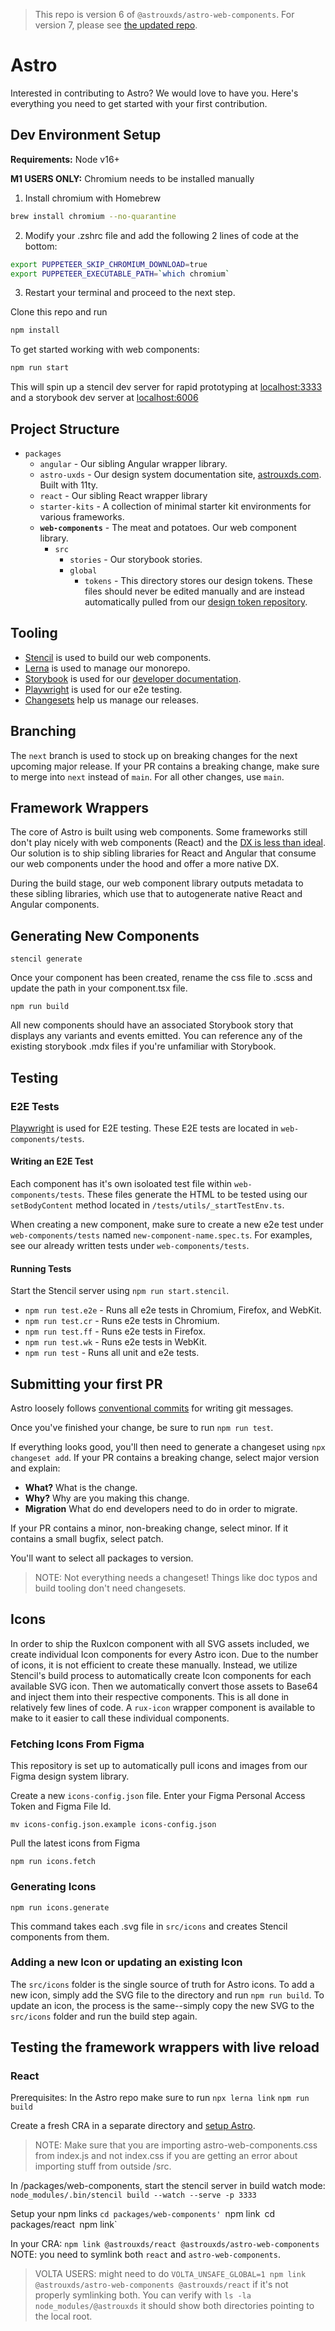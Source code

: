 > This repo is version 6 of `@astrouxds/astro-web-components`. For version 7, please see [the updated repo](https://github.com/RocketCommunicationsInc/astro/).

# Astro

Interested in contributing to Astro? We would love to have you. Here's everything you need to get started with your first contribution.

## Dev Environment Setup

**Requirements:** Node v16+

**M1 USERS ONLY:** Chromium needs to be installed manually

1. Install chromium with Homebrew

```bash
brew install chromium --no-quarantine
```

2. Modify your .zshrc file and add the following 2 lines of code at the bottom:

```bash
export PUPPETEER_SKIP_CHROMIUM_DOWNLOAD=true
export PUPPETEER_EXECUTABLE_PATH=`which chromium`
```

3. Restart your terminal and proceed to the next step.

Clone this repo and run

```bash
npm install
```

To get started working with web components:

```bash
npm run start
```

This will spin up a stencil dev server for rapid prototyping at [localhost:3333](http://localhost:3333) and a storybook dev server at [localhost:6006](http://localhost:6006)

## Project Structure

- `packages`
  - `angular` - Our sibling Angular wrapper library.
  - `astro-uxds` - Our design system documentation site, [astrouxds.com](https://astrouxds.com). Built with 11ty.
  - `react` - Our sibling React wrapper library
  - `starter-kits` - A collection of minimal starter kit environments for various frameworks.
  - **`web-components`** - The meat and potatoes. Our web component library.
    - `src`
      - `stories` - Our storybook stories.
      - `global`
        - `tokens` - This directory stores our design tokens. These files should never be edited manually and are instead automatically pulled from our [design token repository](https://github.com/RocketCommunicationsInc/astro-design-tokens).

## Tooling

- [Stencil](https://stenciljs.com/) is used to build our web components.
- [Lerna](https://github.com/lerna/lerna) is used to manage our monorepo.
- [Storybook](https://storybook.js.org/) is used for our [developer documentation](https://astro-components.netlify.app/).
- [Playwright](https://playwright.dev/) is used for our e2e testing.
- [Changesets](https://github.com/changesets/changesets) help us manage our releases.

## Branching

The `next` branch is used to stock up on breaking changes for the next upcoming major release. If your PR contains a breaking change, make sure to merge into `next` instead of `main`. For all other changes, use `main`.

## Framework Wrappers

The core of Astro is built using web components. Some frameworks still don't play nicely with web components (React) and the [DX is less than ideal](https://stenciljs.com/docs/framework-bindings). Our solution is to ship sibling libraries for React and Angular that consume our web components under the hood and offer a more native DX.

During the build stage, our web component library outputs metadata to these sibling libraries, which use that to autogenerate native React and Angular components.

## Generating New Components

`stencil generate`

Once your component has been created, rename the css file to .scss and update the path in your component.tsx file.

`npm run build`

All new components should have an associated Storybook story that displays any variants and events emitted. You can reference any of the existing storybook .mdx files if you're unfamiliar with Storybook.

## Testing

### E2E Tests

[Playwright](https://playwright.dev/) is used for E2E testing. These E2E tests are located in `web-components/tests`.

#### Writing an E2E Test

Each component has it's own isoloated test file within `web-components/tests`. These files generate the HTML to be tested using our `setBodyContent` method located in `/tests/utils/_startTestEnv.ts`.

When creating a new component, make sure to create a new e2e test under `web-components/tests` named `new-component-name.spec.ts`. For examples, see our already written tests under `web-components/tests`.

#### Running Tests

Start the Stencil server using `npm run start.stencil`.

- `npm run test.e2e` - Runs all e2e tests in Chromium, Firefox, and WebKit.
- `npm run test.cr` - Runs e2e tests in Chromium.
- `npm run test.ff` - Runs e2e tests in Firefox.
- `npm run test.wk` - Runs e2e tests in WebKit.
- `npm run test` - Runs all unit and e2e tests.

## Submitting your first PR

Astro loosely follows [conventional commits](https://www.conventionalcommits.org/en/v1.0.0/) for writing git messages.

Once you've finished your change, be sure to run `npm run test`.

If everything looks good, you'll then need to generate a changeset using `npx changeset add`. If your PR contains a breaking change, select major version and explain:

- **What?** What is the change.
- **Why?** Why are you making this change.
- **Migration** What do end developers need to do in order to migrate.

If your PR contains a minor, non-breaking change, select minor. If it contains a small bugfix, select patch.

You'll want to select all packages to version.

> NOTE: Not everything needs a changeset! Things like doc typos and build tooling don't need changesets.

## Icons

In order to ship the RuxIcon component with all SVG assets included, we create individual Icon components for every Astro icon. Due to the number of icons, it is not efficient to create these manually. Instead, we utilize Stencil's build process to automatically create Icon components for each available SVG icon. Then we automatically convert those assets to Base64 and inject them into their respective components. This is all done in relatively few lines of code. A `rux-icon` wrapper component is available to make to it easier to call these individual components.

### Fetching Icons From Figma

This repository is set up to automatically pull icons and images from our Figma design system library.

Create a new `icons-config.json` file. Enter your Figma Personal Access Token and Figma File Id.

`mv icons-config.json.example icons-config.json`

Pull the latest icons from Figma

`npm run icons.fetch`

### Generating Icons

`npm run icons.generate`

This command takes each .svg file in `src/icons` and creates Stencil components from them.

### Adding a new Icon or updating an existing Icon

The `src/icons` folder is the single source of truth for Astro icons. To add a new icon, simply add the SVG file to the directory and run `npm run build`. To update an icon, the process is the same--simply copy the new SVG to the `src/icons` folder and run the build step again.

## Testing the framework wrappers with live reload

### React

Prerequisites:
In the Astro repo make sure to run
`npx lerna link`
`npm run build`

Create a fresh CRA in a separate directory and [setup Astro](https://astro-components.netlify.app/?path=/docs/astro-uxds-welcome-react--page).

> NOTE: Make sure that you are importing astro-web-components.css from index.js and not index.css if you are getting an error about importing stuff from outside /src.

In /packages/web-components, start the stencil server in build watch mode:
`node_modules/.bin/stencil build --watch --serve -p 3333`

Setup your npm links
`cd packages/web-components' `npm link` `cd packages/react` `npm link`

In your CRA:
`npm link @astrouxds/react @astrouxds/astro-web-components`
NOTE: you need to symlink both `react` and `astro-web-components`.

> VOLTA USERS: might need to do `VOLTA_UNSAFE_GLOBAL=1 npm link @astrouxds/astro-web-components @astrouxds/react` if it's not properly symlinking both. You can verify
> with `ls -la node_modules/@astrouxds` it should show both directories pointing to the
> local root.
